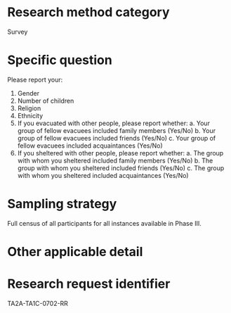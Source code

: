# Research method category #

Survey

# Specific question #
Please report your:
1. Gender
2. Number of children
3. Religion
4. Ethnicity
5. If you evacuated with other people, please report whether:
a. Your group of fellow evacuees included family members (Yes/No)
b. Your group of fellow evacuees included friends (Yes/No)
c. Your group of fellow evacuees included acquaintances (Yes/No)
6. If you sheltered with other people, please report whether:
a. The group with whom you sheltered included family members (Yes/No)
b. The group with whom you sheltered included friends (Yes/No)
c. The group with whom you sheltered included acquaintances (Yes/No)


# Sampling strategy #

Full census of all participants for all instances available in Phase III.

# Other applicable detail #


# Research request identifier #
TA2A-TA1C-0702-RR


